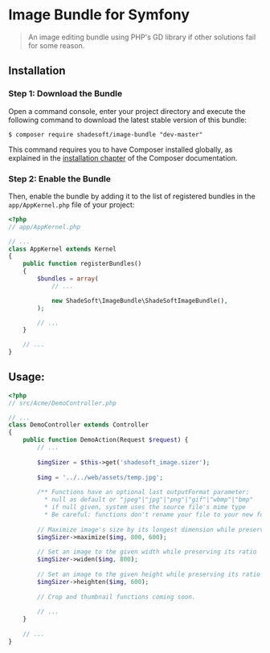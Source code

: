 # Image Bundle for Symfony

> An image editing bundle using PHP's GD library if other solutions fail for some reason.

## Installation

### Step 1: Download the Bundle

Open a command console, enter your project directory and execute the
following command to download the latest stable version of this bundle:

```console
$ composer require shadesoft/image-bundle "dev-master"
```

This command requires you to have Composer installed globally, as explained
in the [installation chapter](https://getcomposer.org/doc/00-intro.md)
of the Composer documentation.

### Step 2: Enable the Bundle

Then, enable the bundle by adding it to the list of registered bundles
in the `app/AppKernel.php` file of your project:

```php
<?php
// app/AppKernel.php

// ...
class AppKernel extends Kernel
{
    public function registerBundles()
    {
        $bundles = array(
            // ...

            new ShadeSoft\ImageBundle\ShadeSoftImageBundle(),
        );

        // ...
    }

    // ...
}
```

## Usage:

```php
<?php
// src/Acme/DemoController.php

// ...
class DemoController extends Controller
{
    public function DemoAction(Request $request) {
        // ...
        
        $imgSizer = $this->get('shadesoft_image.sizer');
        
        $img = '../../web/assets/temp.jpg';
        
        /** Functions have an optional last outputFormat parameter:
          * null as default or "jpeg"|"jpg"|"png"|"gif"|"wbmp"|"bmp"
          * if null given, system uses the source file's mime type
          * Be careful: functions don't rename your file to your new format */
        
        // Maximize image's size by its longest dimension while preserving its ratio
        $imgSizer->maximize($img, 800, 600);
        
        // Set an image to the given width while preserving its ratio
        $imgSizer->widen($img, 800);
        
        // Set an image to the given height while preserving its ratio
        $imgSizer->heighten($img, 600);
        
        // Crop and thumbnail functions coming soon.
        
        // ...
    }
    
    // ...
}
```